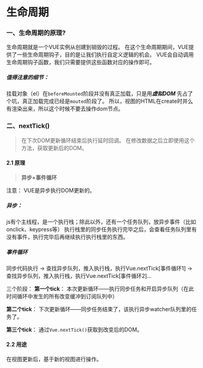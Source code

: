 # 生命周期
### 一、生命周期的原理?

生命周期就是一个VUE实例从创建到销毁的过程。
在这个生命周期期间，VUE提供了一些生命周期钩子，目的是让我们执行自定义逻辑的机会。
VUE会自动调用生命周期钩子函数，我们只需要提供这些函数对应的操作即可。

##### 值得注意的细节：
挂载对象（el）在`beforeMounted`阶段并没有真正加载，只是用***虚拟DOM*** 先占了个坑，真正加载完成已经是`mouted`阶段了。
所以，视图的HTML在create时并么有渲染出来，所以这个时候不要去操作dom节点。

### 二、nextTick()

> 在下次DOM更新循环结束后执行延时回调。
> 在修改数据之后立即使用这个方法，获取更新后的DOM。

#### 2.1 原理

 > **异步+事件循环**

注意： VUE是异步执行DOM更新的。

##### 异步：
js有个主线程，是一个执行栈；除此以外，还有一个任务队列，放异步事件（比如onclick、keypress等）
执行栈里的同步任务执行完毕之后，会查看任务队列里有没有事件，执行完毕后再继续执行执行栈里的东西。

##### 事件循环
同步代码执行 -> 查找异步队列，推入执行栈，执行Vue.nextTick[事件循环1] ->查找异步队列，推入执行栈，执行Vue.nextTick[事件循环2]...

三个阶段：
**第一个tick**：
本次更新循环——执行同步任务和开启异步队列（在此时间循环中发生的所有改变缓冲到订阅队列中）

**第二个tick**：
下次更新循环——同步任务结束了，该执行异步watcher队列里的任务了。

**第三个tick**：
通过`Vue.nextTick()`获取到改变后的DOM。

#### 2.2 用途
在视图更新后，基于新的视图进行操作。